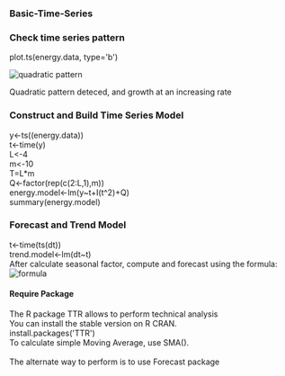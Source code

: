 ### Basic-Time-Series

### Check time series pattern
plot.ts(energy.data, type='b')

![quadratic pattern](https://cloud.githubusercontent.com/assets/20606137/26661149/9d61f766-4641-11e7-9216-d431649d6484.JPG)

Quadratic pattern deteced, and growth at an increasing rate

### Construct and Build Time Series Model
y<-ts((energy.data)) <br />
t<-time(y) <br />
L<-4   <br />
m<-10 <br />
T=L*m <br />
Q<-factor(rep(c(2:L,1),m)) <br />
energy.model<-lm(y~t+I(t^2)+Q) <br />
summary(energy.model)   

### Forecast and Trend Model

t<-time(ts(dt)) <br />
trend.model<-lm(dt~t) <br />
After calculate seasonal factor, compute and forecast using the formula: <br />
![formula](https://cloud.githubusercontent.com/assets/20606137/26661604/58142438-4644-11e7-9a42-74d70116b372.png)

#### Require Package 
The R package TTR allows to perform technical analysis <br />
You can install the stable version on R CRAN.  <br />
install.packages('TTR')   <br />
To calculate simple Moving Average, use SMA(). <br />
<br />
The alternate way to perform is to use Forecast package 

